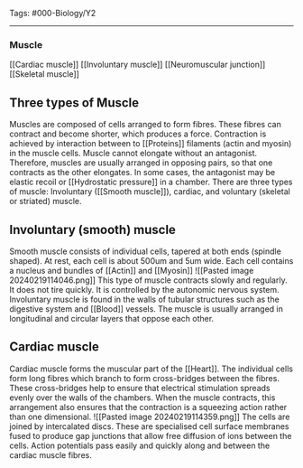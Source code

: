  Tags: #000-Biology/Y2

---
### Muscle
[[Cardiac muscle]]
[[Involuntary muscle]]
[[Neuromuscular junction]]
[[Skeletal muscle]]

## Three types of Muscle
Muscles are composed of cells arranged to form fibres. These fibres can contract and become shorter, which produces a force.
Contraction is achieved by interaction between to [[Proteins]] filaments (actin and myosin) in the muscle cells. Muscle cannot elongate without an antagonist. Therefore, muscles are usually arranged in opposing pairs, so that one contracts as the other elongates. In some cases, the antagonist may be elastic recoil or [[Hydrostatic pressure]] in a chamber.
There are three types of muscle: Involuntary ([[Smooth muscle]]), cardiac, and voluntary (skeletal or striated) muscle.

## Involuntary (smooth) muscle
Smooth muscle consists of individual cells, tapered at both ends (spindle shaped). At rest, each cell is about 500um and 5um wide. Each cell contains a nucleus and bundles of [[Actin]] and [[Myosin]]
![[Pasted image 20240219114046.png]]
This type of muscle contracts slowly and regularly. It does not tire quickly. It is controlled by the autonomic nervous system. Involuntary muscle is found in the walls of tubular structures such as the digestive system and [[Blood]] vessels. The muscle is usually arranged in longitudinal and circular layers that oppose each other.

## Cardiac muscle
Cardiac muscle forms the muscular part of the [[Heart]]. The individual cells form long fibres which branch to form cross-bridges between the fibres. These cross-bridges help to ensure that electrical stimulation spreads evenly over the walls of the chambers. When the muscle contracts, this arrangement also ensures that the contraction is a squeezing action rather than one dimensional.
![[Pasted image 20240219114359.png]]
The cells are joined by intercalated discs. These are specialised cell surface membranes fused to produce gap junctions that allow free diffusion of ions between the cells. Action potentials pass easily and quickly along and between the cardiac muscle fibres.